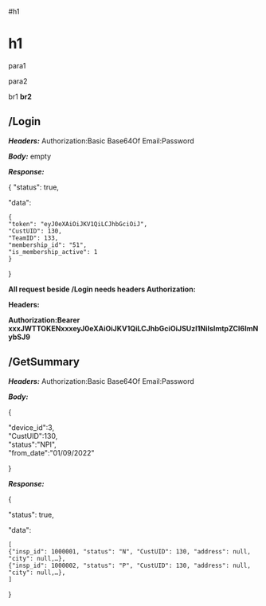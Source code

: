 #h1
# h1
para1

para2

br1
**br2**

## /Login

***Headers:***
Authorization:Basic Base64Of Email:Password

***Body:*** empty

***Response:***

{
"status": true,

"data":

	{
	"token": "eyJ0eXAiOiJKV1QiLCJhbGciOiJ",
	"CustUID": 130,
	"TeamID": 133,
	"membership_id": "51",
	"is_membership_active": 1
	}
	
}

**All request beside /Login needs headers Authorization:**

**Headers:**

**Authorization:Bearer xxxJWTTOKENxxxeyJ0eXAiOiJKV1QiLCJhbGciOiJSUzI1NiIsImtpZCI6ImNybSJ9**

## /GetSummary

***Headers:***
Authorization:Basic Base64Of Email:Password

***Body:*** 

{

  "device_id":3,  
  "CustUID":130,    
  "status":"NPI",  
  "from_date":"01/09/2022"
  
}

***Response:***

{

"status": true,

"data":

	[
	{"insp_id": 1000001, "status": "N", "CustUID": 130, "address": null, "city": null,…},
	{"insp_id": 1000002, "status": "P", "CustUID": 130, "address": null, "city": null,…},
	]

}
